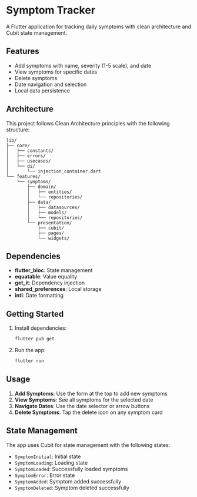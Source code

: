 # Symptom Tracker

A Flutter application for tracking daily symptoms with clean architecture and Cubit state management.

## Features

- Add symptoms with name, severity (1-5 scale), and date
- View symptoms for specific dates
- Delete symptoms
- Date navigation and selection
- Local data persistence

## Architecture

This project follows Clean Architecture principles with the following structure:

```
lib/
├── core/
│   ├── constants/
│   ├── errors/
│   ├── usecases/
│   └── di/
│       └── injection_container.dart
└── features/
    └── symptoms/
        ├── domain/
        │   ├── entities/
        │   └── repositories/
        ├── data/
        │   ├── datasources/
        │   ├── models/
        │   └── repositories/
        └── presentation/
            ├── cubit/
            ├── pages/
            └── widgets/
```

## Dependencies

- **flutter_bloc**: State management
- **equatable**: Value equality
- **get_it**: Dependency injection
- **shared_preferences**: Local storage
- **intl**: Date formatting

## Getting Started

1. Install dependencies:
   ```bash
   flutter pub get
   ```

2. Run the app:
   ```bash
   flutter run
   ```

## Usage

1. **Add Symptoms**: Use the form at the top to add new symptoms
2. **View Symptoms**: See all symptoms for the selected date
3. **Navigate Dates**: Use the date selector or arrow buttons
4. **Delete Symptoms**: Tap the delete icon on any symptom card

## State Management

The app uses Cubit for state management with the following states:
- `SymptomInitial`: Initial state
- `SymptomLoading`: Loading state
- `SymptomLoaded`: Successfully loaded symptoms
- `SymptomError`: Error state
- `SymptomAdded`: Symptom added successfully
- `SymptomDeleted`: Symptom deleted successfully